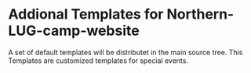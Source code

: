 Addional Templates for Northern-LUG-camp-website
================================================

A set of default templates will be distributet in the main source tree.
This Templates are customized templates for special events.
